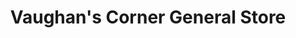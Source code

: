 ---
title: "Vaughan's Corner General Store"
url: /murfreesboro/vaughans-corner-general-store/
shop: Lebensmittel
---